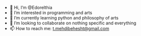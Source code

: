 - 👋 Hi, I’m @Edorelthia
- 👀 I’m interested in programming and arts
- 🌱 I’m currently learning python and philosophy of arts
- 💞️ I’m looking to collaborate on nothing specific and everything
- 📫 How to reach me: t.mehdibehesht@gmail.com

<!---
Edorelthia/Edorelthia is a ✨ special ✨ repository because its `README.md` (this file) appears on your GitHub profile.
You can click the Preview link to take a look at your changes.
--->
